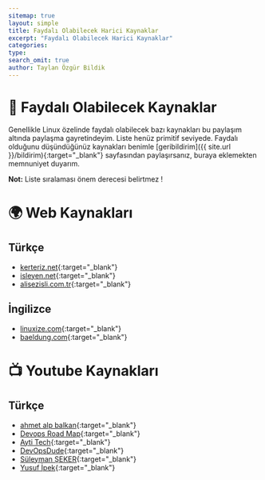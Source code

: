 ```yaml
---
sitemap: true
layout: simple
title: Faydalı Olabilecek Harici Kaynaklar
excerpt: "Faydalı Olabilecek Harici Kaynaklar"
categories: 
type: 
search_omit: true
author: Taylan Özgür Bildik
---
```


# 💖 Faydalı Olabilecek Kaynaklar

Genellikle Linux özelinde faydalı olabilecek bazı kaynakları bu paylaşım altında paylaşma gayretindeyim. Liste henüz primitif seviyede. Faydalı olduğunu düşündüğünüz kaynakları benimle [geribildirim]({{ site.url }}/bildirim){:target="_blank"} sayfasından paylaşırsanız, buraya eklemekten memnuniyet duyarım. 

<p class="kirmizi"><strong>Not:</strong> Liste sıralaması önem derecesi belirtmez !</p>

# 🌍 Web Kaynakları

## Türkçe

- [kerteriz.net](https://kerteriz.net/){:target="_blank"}
- [isleyen.net](https://www.isleyen.net/){:target="_blank"}
- [alisezisli.com.tr](https://alisezisli.com.tr/){:target="_blank"}

## İngilizce

- [linuxize.com](https://linuxize.com/){:target="_blank"}
- [baeldung.com](https://www.baeldung.com/linux/){:target="_blank"}


# 📺 Youtube Kaynakları

## Türkçe

- [ahmet alp balkan](https://www.youtube.com/@ahmetb){:target="_blank"}
- [Devops Road Map](https://www.youtube.com/@DevopsYolu){:target="_blank"}
- [Ayti Tech](https://www.youtube.com/@aytitech){:target="_blank"}
- [DevOpsDude](https://www.youtube.com/@devopsdude-){:target="_blank"}
- [Süleyman ŞEKER](https://www.youtube.com/@suleymanseker){:target="_blank"}
- [Yusuf İpek](https://www.youtube.com/@yusufipk){:target="_blank"}
